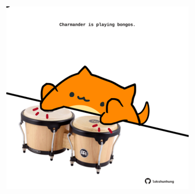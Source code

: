 <!-- built at 02/07/2024, 16:00:45 UTC -->
<p align="center">
  <img width="500" height="500" src="./ReadmeImage.svg">
</p>
